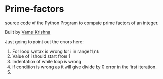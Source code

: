 # Prime-factors

source code of the Python Program to compute prime factors of an integer.


Built by [Vamsi Krishna][lk]

[lk]:https://github.com/vamshikrishna10

Just going to point out the errors here:
1) For loop syntax is wrong 
	for i in range(1,n):
2) Value of i should start from 1
3) Indentation of while loop is wrong
4) if condition is wrong as it will give divide by 0 error in the first iteration.
5) 
